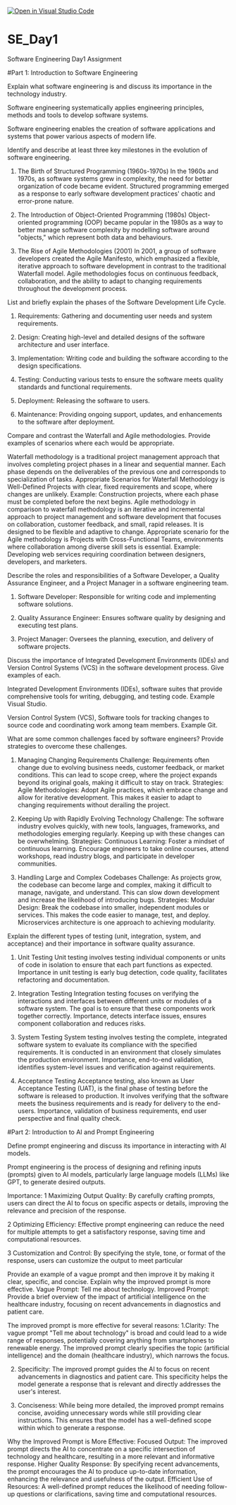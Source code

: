[![Open in Visual Studio Code](https://classroom.github.com/assets/open-in-vscode-2e0aaae1b6195c2367325f4f02e2d04e9abb55f0b24a779b69b11b9e10269abc.svg)](https://classroom.github.com/online_ide?assignment_repo_id=15570672&assignment_repo_type=AssignmentRepo)
# SE_Day1
Software Engineering Day1 Assignment

#Part 1: Introduction to Software Engineering

Explain what software engineering is and discuss its importance in the technology industry.

Software engineering systematically applies engineering principles, methods and tools to develop software systems.

Software engineering enables the creation of software applications and systems that power various aspects of modern life.

Identify and describe at least three key milestones in the evolution of software engineering.

1.	The Birth of Structured Programming (1960s-1970s)
In the 1960s and 1970s, as software systems grew in complexity, the need for better organization of code became evident. Structured programming emerged as a response to early software development practices' chaotic and error-prone nature.

2.	The Introduction of Object-Oriented Programming (1980s)
Object-oriented programming (OOP) became popular in the 1980s as a way to better manage software complexity by modelling software around "objects," which represent both data and behaviours.

3.	The Rise of Agile Methodologies (2001)
In 2001, a group of software developers created the Agile Manifesto, which emphasized a flexible, iterative approach to software development in contrast to the traditional Waterfall model. Agile methodologies focus on continuous feedback, collaboration, and the ability to adapt to changing requirements throughout the development process.

List and briefly explain the phases of the Software Development Life Cycle.

1. Requirements: Gathering and documenting user needs and system requirements.

2. Design: Creating high-level and detailed designs of the software architecture and user interface.

3. Implementation: Writing code and building the software according to the design specifications.

4. Testing: Conducting various tests to ensure the software meets quality standards and functional requirements.

5. Deployment: Releasing the software to users.

6. Maintenance: Providing ongoing support, updates, and enhancements to the software after deployment.

Compare and contrast the Waterfall and Agile methodologies. Provide examples of scenarios where each would be appropriate.

Waterfall methodology is a traditional project management approach that involves completing project phases in a linear and sequential manner. Each phase depends on the deliverables of the previous one and corresponds to specialization of tasks.
Appropriate Scenarios for Waterfall Methodology is Well-Defined Projects with clear, fixed requirements and scope, where changes are unlikely. Example: Construction projects, where each phase must be completed before the next begins.
Agile methodology in comparison to waterfall methodology is an iterative and incremental approach to project management and software development that focuses on collaboration, customer feedback, and small, rapid releases. It is designed to be flexible and adaptive to change.
Appropriate scenario for the Agile methodology is Projects with Cross-Functional Teams, environments where collaboration among diverse skill sets is essential. Example: Developing web services requiring coordination between designers, developers, and marketers.

Describe the roles and responsibilities of a Software Developer, a Quality Assurance Engineer, and a Project Manager in a software engineering team.

1. Software Developer: Responsible for writing code and implementing software solutions.

2. Quality Assurance Engineer: Ensures software quality by designing and executing test plans.

3. Project Manager: Oversees the planning, execution, and delivery of software projects.

Discuss the importance of Integrated Development Environments (IDEs) and Version Control Systems (VCS) in the software development process. Give examples of each.

Integrated Development Environments (IDEs), software suites that provide comprehensive tools for writing, debugging, and testing code. Example Visual Studio.

Version Control System (VCS), Software tools for tracking changes to source code and coordinating work among team members. Example Git.


What are some common challenges faced by software engineers? Provide strategies to overcome these challenges.
1.	Managing Changing Requirements
Challenge: Requirements often change due to evolving business needs, customer feedback, or market conditions. This can lead to scope creep, where the project expands beyond its original goals, making it difficult to stay on track.
Strategies: 
Agile Methodologies: Adopt Agile practices, which embrace change and allow for iterative development. This makes it easier to adapt to changing requirements without derailing the project.

2.	Keeping Up with Rapidly Evolving Technology
Challenge: The software industry evolves quickly, with new tools, languages, frameworks, and methodologies emerging regularly. Keeping up with these changes can be overwhelming.
Strategies:
Continuous Learning: Foster a mindset of continuous learning. Encourage engineers to take online courses, attend workshops, read industry blogs, and participate in developer communities.

3.	Handling Large and Complex Codebases
Challenge: As projects grow, the codebase can become large and complex, making it difficult to manage, navigate, and understand. This can slow down development and increase the likelihood of introducing bugs.
Strategies:
Modular Design: Break the codebase into smaller, independent modules or services. This makes the code easier to manage, test, and deploy. Microservices architecture is one approach to achieving modularity.


Explain the different types of testing (unit, integration, system, and acceptance) and their importance in software quality assurance.
1.	Unit Testing
Unit testing involves testing individual components or units of code in isolation to ensure that each part functions as expected. Importance in unit testing is early bug detection, code quality, facilitates refactoring and documentation.

2.	Integration Testing
Integration testing focuses on verifying the interactions and interfaces between different units or modules of a software system. The goal is to ensure that these components work together correctly. Importance, detects interface issues, ensures component collaboration and reduces risks.

3.	System Testing
System testing involves testing the complete, integrated software system to evaluate its compliance with the specified requirements. It is conducted in an environment that closely simulates the production environment. Importance, end-to-end validation, identifies system-level issues and verification against requirements.

4.	Acceptance Testing
Acceptance testing, also known as User Acceptance Testing (UAT), is the final phase of testing before the software is released to production. It involves verifying that the software meets the business requirements and is ready for delivery to the end-users. Importance, validation of business requirements, end user perspective and final quality check.

#Part 2: Introduction to AI and Prompt Engineering

Define prompt engineering and discuss its importance in interacting with AI models.

Prompt engineering is the process of designing and refining inputs (prompts) given to AI models, particularly large language models (LLMs) like GPT, to generate desired outputs. 

Importance:
1	Maximizing Output Quality:
By carefully crafting prompts, users can direct the AI to focus on specific aspects or details, improving the relevance and precision of the response.

2	Optimizing Efficiency:
Effective prompt engineering can reduce the need for multiple attempts to get a satisfactory response, saving time and computational resources.

3	Customization and Control:
By specifying the style, tone, or format of the response, users can customize the output to meet particular 

Provide an example of a vague prompt and then improve it by making it clear, specific, and concise. Explain why the improved prompt is more effective.
Vague Prompt:
Tell me about technology.
Improved Prompt:
Provide a brief overview of the impact of artificial intelligence on the healthcare industry, focusing on recent advancements in diagnostics and patient care.

The improved prompt is more effective for several reasons:
1.Clarity: The vague prompt "Tell me about technology" is broad and could lead to a wide range of responses, potentially covering anything from smartphones to renewable energy. The improved prompt clearly specifies the topic (artificial intelligence) and the domain (healthcare industry), which narrows the focus.

2. Specificity: The improved prompt guides the AI to focus on recent advancements in diagnostics and patient care. This specificity helps the model generate a response that is relevant and directly addresses the user's interest.

3. Conciseness: While being more detailed, the improved prompt remains concise, avoiding unnecessary words while still providing clear instructions. This ensures that the model has a well-defined scope within which to generate a response.

Why the Improved Prompt is More Effective:
Focused Output: 
The improved prompt directs the AI to concentrate on a specific intersection of technology and healthcare, resulting in a more relevant and informative response.
Higher Quality Response: By specifying recent advancements, the prompt encourages the AI to produce up-to-date information, enhancing the relevance and usefulness of the output.
Efficient Use of Resources: A well-defined prompt reduces the likelihood of needing follow-up questions or clarifications, saving time and computational resources.

